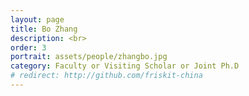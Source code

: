 ```yaml
---
layout: page
title: Bo Zhang
description: <br>
order: 3
portrait: assets/people/zhangbo.jpg
category: Faculty or Visiting Scholar or Joint Ph.D
# redirect: http://github.com/friskit-china
---
```

